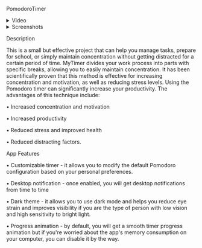 PomodoroTimer
<details><summary>Video</summary>

https://user-images.githubusercontent.com/129688148/231849897-48b1b89c-7109-4813-8156-6bf7b13a8c0a.mov

https://user-images.githubusercontent.com/129688148/230412485-3dd913af-a80e-41f0-852a-04c4b7dec59f.mov

https://user-images.githubusercontent.com/129688148/230414109-14f13c05-13ad-438c-83ad-18202cac4d25.mov
</details>

<details><summary>Screenshots</summary>

![Снимок экрана 2023-04-13 в 21 28 56](https://user-images.githubusercontent.com/129688148/231850993-8c4b4d95-d8f0-4344-9b99-4ada4f8a8069.png)

![Снимок экрана 2023-04-13 в 21 29 08](https://user-images.githubusercontent.com/129688148/231851038-46f25b71-25a2-42b0-a334-f0cf5a14d987.png)

![Снимок экрана 2023-04-06 в 17 24 04](https://user-images.githubusercontent.com/129688148/230408012-b005c590-e619-4eac-b4a8-e555b58387bc.png)
  
![Снимок экрана 2023-04-13 в 21 29 41](https://user-images.githubusercontent.com/129688148/231851137-b7341373-4bc4-40fe-b7eb-a988d80d06d2.png)

![Снимок экрана 2023-04-06 в 17 24 49](https://user-images.githubusercontent.com/129688148/230408512-75aa4cc8-16ae-4ffd-b416-f4ccd1c77f88.png)
  
![Снимок экрана 2023-04-06 в 17 25 08](https://user-images.githubusercontent.com/129688148/230408568-056294fb-d27d-4044-94c2-0b2d294105b1.png)
  
</details>

Description

This is a small but effective project that can help you manage tasks, prepare for school, or simply maintain concentration without getting distracted for a certain period of time. MyTimer divides your work process into parts with specific breaks, allowing you to easily maintain concentration. It has been scientifically proven that this method is effective for increasing concentration and motivation, as well as reducing stress levels. Using the Pomodoro timer can significantly increase your productivity. The advantages of this technique include:

• Increased concentration and motivation

• Increased productivity

• Reduced stress and improved health

• Reduced distracting factors.

App Features

• Customizable timer - it allows you to modify the default Pomodoro configuration based on your personal preferences.

• Desktop notification - once enabled, you will get desktop notifications from time to time

• Dark theme - it allows you to use dark mode and helps you reduce eye strain and improves visibility if you are the type of person with low vision and high sensitivity to bright light.

• Progress animation - by default, you will get a smooth timer progress animation but if you're worried about the app's memory consumption on your computer, you can disable it by the way.





